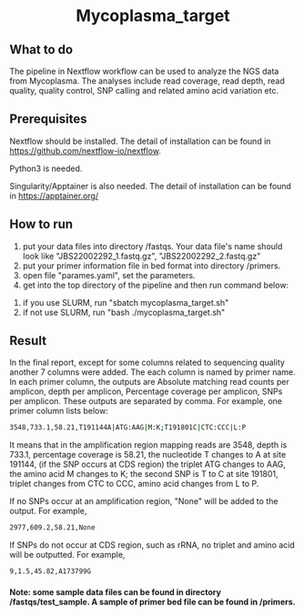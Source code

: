 <h1 align="center">Mycoplasma_target</h1>

## What to do
The pipeline in Nextflow workflow can be used to analyze the NGS data from Mycoplasma. The analyses include read coverage, read depth, read quality, quality control, SNP calling and related amino acid variation etc. 

## Prerequisites
Nextflow should be installed. The detail of installation can be found in https://github.com/nextflow-io/nextflow.

Python3 is needed.

Singularity/Apptainer is also needed. The detail of installation can be found in https://apptainer.org/

## How to run
1. put your data files into directory /fastqs. Your data file's name should look like "JBS22002292_1.fastq.gz", "JBS22002292_2.fastq.gz"
2. put your primer information file in bed format into directory /primers.
2. open file "parames.yaml", set the parameters. 
3. get into the top directory of the pipeline and then run command below:
  1) if you use SLURM, run "sbatch mycoplasma_target.sh"
  2) if not use SLURM, run "bash ./mycoplasma_target.sh"

## Result

In the final report, except for some columns related to sequencing quality another 7 columns were added. The each column is named by primer name. In each primer column, the outputs are Absolute matching read counts per amplicon, depth per amplicon, Percentage coverage per amplicon, SNPs per amplicon. These outputs are separated by comma. For example, one primer column lists below:
 
```bash
3548,733.1,58.21,T191144A|ATG:AAG|M:K;T191801C|CTC:CCC|L:P
```
It means that in the amplification region mapping reads are 3548,  depth is 733.1, percentage coverage is 58.21, the nucleotide T changes to A at site 191144, (if the SNP occurs at CDS region) the triplet ATG changes to AAG, the amino acid M changes to K; the second SNP is T to C at site 191801, triplet changes from CTC to CCC, amino acid changes from L to P.

If no SNPs occur at an amplification region, "None" will be added to the output. For example,
```bash 
2977,609.2,58.21,None
```
If SNPs do not occur at CDS region, such as rRNA, no triplet and amino acid will be outputted. For example,
```bash
9,1.5,45.82,A173799G
```
#### Note: some sample data files can be found in directory /fastqs/test_sample. A sample of primer bed file can be found in /primers. 
